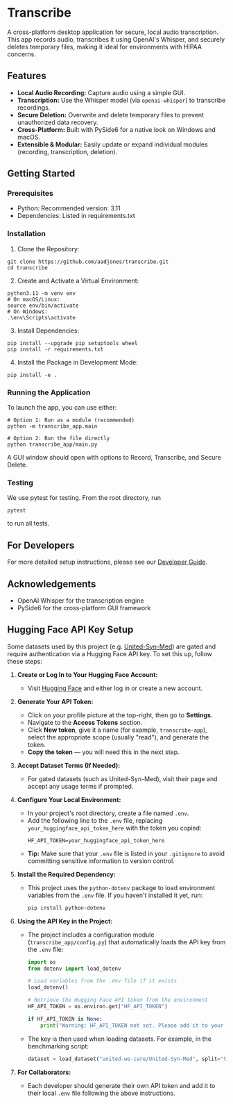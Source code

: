 # Transcribe

A cross-platform desktop application for secure, local audio transcription. This app records audio, transcribes it using OpenAI's Whisper, and securely deletes temporary files, making it ideal for environments with HIPAA concerns.

## Features

- **Local Audio Recording:** Capture audio using a simple GUI.
- **Transcription:** Use the Whisper model (via `openai-whisper`) to transcribe recordings.
- **Secure Deletion:** Overwrite and delete temporary files to prevent unauthorized data recovery.
- **Cross-Platform:** Built with PySide6 for a native look on Windows and macOS.
- **Extensible & Modular:** Easily update or expand individual modules (recording, transcription, deletion).


## Getting Started

### Prerequisites
- Python: Recommended version: 3.11
- Dependencies: Listed in requirements.txt

### Installation
1. Clone the Repository:
```
git clone https://github.com/aadjones/transcribe.git
cd transcribe
```

2. Create and Activate a Virtual Environment:
```
python3.11 -m venv env
# On macOS/Linux:
source env/bin/activate
# On Windows:
.\env\Scripts\activate
```

3. Install Dependencies:
```
pip install --upgrade pip setuptools wheel
pip install -r requirements.txt
```

4. Install the Package in Development Mode:
```
pip install -e .
```

### Running the Application
To launch the app, you can use either:
```
# Option 1: Run as a module (recommended)
python -m transcribe_app.main

# Option 2: Run the file directly
python transcribe_app/main.py
```

A GUI window should open with options to Record, Transcribe, and Secure Delete.

### Testing
We use pytest for testing. From the root directory, run
```
pytest
```
to run all tests.

## For Developers
For more detailed setup instructions, please see our [Developer Guide](docs/DEVELOPER.md).

## Acknowledgements
- OpenAI Whisper for the transcription engine
- PySide6 for the cross-platform GUI framework

## Hugging Face API Key Setup

Some datasets used by this project (e.g. [United-Syn-Med](https://huggingface.co/datasets/united-we-care/United-Syn-Med)) are gated and require authentication via a Hugging Face API key. To set this up, follow these steps:

1. **Create or Log In to Your Hugging Face Account:**
   - Visit [Hugging Face](https://huggingface.co) and either log in or create a new account.

2. **Generate Your API Token:**
   - Click on your profile picture at the top-right, then go to **Settings**.
   - Navigate to the **Access Tokens** section.
   - Click **New token**, give it a name (for example, `transcribe-app`), select the appropriate scope (usually "read"), and generate the token.
   - **Copy the token** — you will need this in the next step.

3. **Accept Dataset Terms (If Needed):**
   - For gated datasets (such as United-Syn-Med), visit their page and accept any usage terms if prompted.

4. **Configure Your Local Environment:**
   - In your project's root directory, create a file named `.env`.
   - Add the following line to the `.env` file, replacing `your_huggingface_api_token_here` with the token you copied:
     ```
     HF_API_TOKEN=your_huggingface_api_token_here
     ```
   - **Tip:** Make sure that your `.env` file is listed in your `.gitignore` to avoid committing sensitive information to version control.

5. **Install the Required Dependency:**
   - This project uses the `python-dotenv` package to load environment variables from the `.env` file. If you haven't installed it yet, run:
     ```bash
     pip install python-dotenv
     ```

6. **Using the API Key in the Project:**
   - The project includes a configuration module (`transcribe_app/config.py`) that automatically loads the API key from the `.env` file:
     ```python
     import os
     from dotenv import load_dotenv

     # Load variables from the .env file if it exists
     load_dotenv()

     # Retrieve the Hugging Face API token from the environment
     HF_API_TOKEN = os.environ.get("HF_API_TOKEN")

     if HF_API_TOKEN is None:
         print("Warning: HF_API_TOKEN not set. Please add it to your .env file.")
     ```
   - The key is then used when loading datasets. For example, in the benchmarking script:
     ```python
     dataset = load_dataset("united-we-care/United-Syn-Med", split="train", use_auth_token=HF_API_TOKEN)
     ```

7. **For Collaborators:**
   - Each developer should generate their own API token and add it to their local `.env` file following the above instructions.
